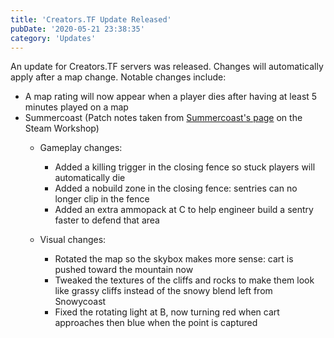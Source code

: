 ```yaml
---
title: 'Creators.TF Update Released'
pubDate: '2020-05-21 23:38:35'
category: 'Updates'
---
```


<p>An update for Creators.TF servers was released. Changes will automatically apply after a map change. Notable changes include:</p>
<ul>
	<li>A map rating will now appear when a player dies after having at least 5 minutes played on a map</li>
	<li>Summercoast (Patch notes taken from <a href="https://steamcommunity.com/sharedfiles/filedetails/changelog/1761528829" target="_blank">Summercoast's page</a> on the Steam Workshop)</li>
	<ul>
		<li>Gameplay changes:</li>
			<ul>
				<li>Added a killing trigger in the closing fence so stuck players will automatically die</li>
				<li>Added a nobuild zone in the closing fence: sentries can no longer clip in the fence</li>
				<li>Added an extra ammopack at C to help engineer build a sentry faster to defend that area</li>
			</ul>
	</ul>
	<ul>
		<li>Visual changes:</li>
			<ul>
				<li>Rotated the map so the skybox makes more sense: cart is pushed toward the mountain now</li>
				<li>Tweaked the textures of the cliffs and rocks to make them look like grassy cliffs instead of the snowy blend left from Snowycoast</li>
				<li>Fixed the rotating light at B, now turning red when cart approaches then blue when the point is captured</li>
			</ul>
	</ul>
</ul>
